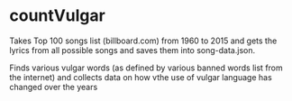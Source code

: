 # countVulgar

Takes Top 100 songs list (billboard.com) from 1960 to 2015 and gets the lyrics from all possible songs and saves them into song-data.json.

Finds various vulgar words (as defined by various banned words list from the internet) and collects data on how vthe use of vulgar language has changed over the years
